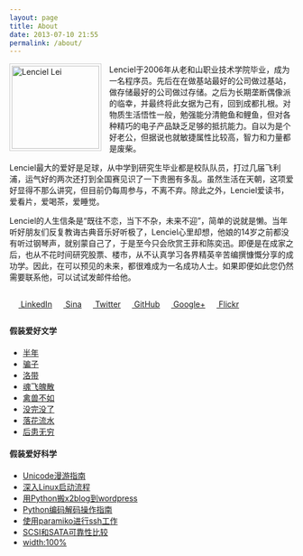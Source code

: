 ```yaml
---
layout: page
title: About
date: 2013-07-10 21:55
permalink: /about/
---
```


<img class="pad" style="border: 1px solid #cccccc; padding: 3px; margin-right: 1em;" title="Lenciel Li" src="../downloads/images/wu_kong.jpg" alt="Lenciel Lei" width="155" height="147" align="left" />Lenciel于2006年从老和山职业技术学院毕业，成为一名程序员。先后在在做基站最好的公司做过基站，做存储最好的公司做过存储。之后为长期垄断偶像派的临幸，并最终将此女据为己有，回到成都扎根。对物质生活悟性一般，勉强能分清鲍鱼和鲤鱼，但对各种精巧的电子产品缺乏足够的抵抗能力。自以为是个好老公，但据说也就敏捷属性比较高，智力和力量都是废柴。

Lenciel最大的爱好是足球，从中学到研究生毕业都是校队队员，打过几届飞利浦，运气好的两次还打到全国赛见识了一下贵圈有多乱。虽然生活在天朝，这项爱好显得不那么讲究，但目前仍每周参与，不离不弃。除此之外，Lenciel爱读书，爱看片，爱喝茶，爱睡觉。

Lenciel的人生信条是“既往不恋，当下不杂，未来不迎”，简单的说就是懒。当年听好朋友们反复教诲古典音乐好听极了，Lenciel心里却想，他娘的14岁之前都没有听过钢琴声，就别蒙自己了，于是至今只会欣赏王菲和陈奕迅。即便是在成家之后，也从不花时间研究股票、楼市，从不认真学习各界精英辛苦编撰慷慨分享的成功学。因此，在可以预见的未来，都很难成为一名成功人士。如果即便如此您仍然需要联系他，可以试试发邮件给他。


<p style="margin: 2em 0 2em 0;">
  <a class="network" href="https://www.linkedin.com/in/lenciel-li-73483021/" rel="me"><img style="border:none !important;" src="../downloads/images/about/lk.png" alt="" width="16" height="16" /> LinkedIn</a> <a class="network" href="http://weibo.com/lenciel/" rel="me"><img style="border:none !important;" src="../downloads/images/about/sina_button.png" alt="" width="16" height="16" /> Sina</a> <a class="network" href="http://twitter.com/lenciel" rel="me"><img style="border:none !important;" src="../downloads/images/about/twitter.png" alt="" width="16" height="16" /> Twitter</a> <a class="network" href="http://github.com/lenciel" rel="me"><img style="border:none !important;" src="../downloads/images/about/github_button.png" alt="" width="16" height="16" /> GitHub</a> <a class="network" href="https://plus.google.com/111177363143487451853" rel="me"><img style="border:none !important;" src="../downloads/images/about/gprofile_button-16.png" alt="" width="16" height="16" /> Google+</a> <a class="network" href="http://www.flickr.com/photos/lenciel/" rel="me"><img style="border:none !important;" src="../downloads/images/about/flickr.png" alt="" width="16" height="16" /> Flickr</a>
</p>

#### **假装爱好文学**

*   [半年][3]
*   [骗子][4]
*   [洛带][5]
*   [魂飞魄散][6]
*   [禽兽不如][7]
*   <a href="http://lenciel.com/2009/08/the-rain-stopped/" target="_blank">没完没了</a>
*   <a href="http://lenciel.com/2008/05/forget-everything/" target="_blank">落花流水</a>
*   <a href="http://lenciel.com/2008/07/write-no-letter/" target="_blank">后患无穷</a>


#### **假装爱好科学**

*   <a title="Unicode漫游指南" href="http://lenciel.com/docs/unicode-complete/" target="_blank">Unicode漫游指南</a>
*   [深入Linux启动流程][8]
*   <a href="http://lenciel.com/docs/x2blog-to-wordpress/" target="_blank">用Python搬x2blog到wordpress</a>
*   <a href="http://lenciel.com/docs/unicode-in-python/" target="_blank">Python编码解码操作指南</a>
*   <a href="http://lenciel.com/2009/04/ssh-using-paramiko/" target="_blank">使用paramiko进行ssh工作</a>
*   <a href="http://lenciel.com/docs/scsi-sata-reliability" target="_blank">SCSI和SATA可靠性比较</a>
*   <a href="http://lenciel.com/2011/09/width_with_percentage_in_css/" target="_blank">width:100%</a>


 [1]: http://www.flickr.com/photos/lenciel/6465436339/
 [2]: http://weibo.com/lenciel
 [3]: http://lenciel.com/2010/03/half-a-year/
 [4]: http://lenciel.com/2008/10/the-cheator/
 [5]: http://lenciel.com/2010/05/luo-dai-tour/
 [6]: http://lenciel.com/2008/10/memo-of-the-old-man/
 [7]: http://lenciel.com/2008/06/weng-an/
 [8]: http://lenciel.com/docs/dive-into-linux-boot/
